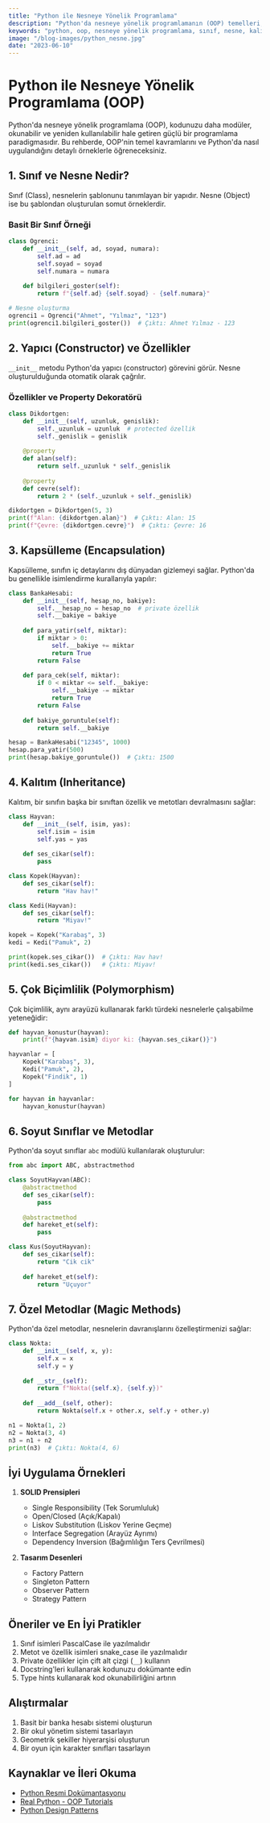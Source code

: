 ```yaml
---
title: "Python ile Nesneye Yönelik Programlama"
description: "Python'da nesneye yönelik programlamanın (OOP) temelleri, sınıflar, nesneler, kalıtım ve daha fazlası."
keywords: "python, oop, nesneye yönelik programlama, sınıf, nesne, kalıtım, inheritance, encapsulation, polymorphism"
image: "/blog-images/python_nesne.jpg"
date: "2023-06-10"
---
```


# Python ile Nesneye Yönelik Programlama (OOP)

Python'da nesneye yönelik programlama (OOP), kodunuzu daha modüler, okunabilir ve yeniden kullanılabilir hale getiren güçlü bir programlama paradigmasıdır. Bu rehberde, OOP'nin temel kavramlarını ve Python'da nasıl uygulandığını detaylı örneklerle öğreneceksiniz.

## 1. Sınıf ve Nesne Nedir?

Sınıf (Class), nesnelerin şablonunu tanımlayan bir yapıdır. Nesne (Object) ise bu şablondan oluşturulan somut örneklerdir.

### Basit Bir Sınıf Örneği

```python
class Ogrenci:
    def __init__(self, ad, soyad, numara):
        self.ad = ad
        self.soyad = soyad
        self.numara = numara
    
    def bilgileri_goster(self):
        return f"{self.ad} {self.soyad} - {self.numara}"

# Nesne oluşturma
ogrenci1 = Ogrenci("Ahmet", "Yılmaz", "123")
print(ogrenci1.bilgileri_goster())  # Çıktı: Ahmet Yılmaz - 123
```

## 2. Yapıcı (Constructor) ve Özellikler

`__init__` metodu Python'da yapıcı (constructor) görevini görür. Nesne oluşturulduğunda otomatik olarak çağrılır.

### Özellikler ve Property Dekoratörü

```python
class Dikdortgen:
    def __init__(self, uzunluk, genislik):
        self._uzunluk = uzunluk  # protected özellik
        self._genislik = genislik
    
    @property
    def alan(self):
        return self._uzunluk * self._genislik
    
    @property
    def cevre(self):
        return 2 * (self._uzunluk + self._genislik)

dikdortgen = Dikdortgen(5, 3)
print(f"Alan: {dikdortgen.alan}")  # Çıktı: Alan: 15
print(f"Çevre: {dikdortgen.cevre}")  # Çıktı: Çevre: 16
```

## 3. Kapsülleme (Encapsulation)

Kapsülleme, sınıfın iç detaylarını dış dünyadan gizlemeyi sağlar. Python'da bu genellikle isimlendirme kurallarıyla yapılır:

```python
class BankaHesabi:
    def __init__(self, hesap_no, bakiye):
        self.__hesap_no = hesap_no  # private özellik
        self.__bakiye = bakiye
    
    def para_yatir(self, miktar):
        if miktar > 0:
            self.__bakiye += miktar
            return True
        return False
    
    def para_cek(self, miktar):
        if 0 < miktar <= self.__bakiye:
            self.__bakiye -= miktar
            return True
        return False
    
    def bakiye_goruntule(self):
        return self.__bakiye

hesap = BankaHesabi("12345", 1000)
hesap.para_yatir(500)
print(hesap.bakiye_goruntule())  # Çıktı: 1500
```

## 4. Kalıtım (Inheritance)

Kalıtım, bir sınıfın başka bir sınıftan özellik ve metotları devralmasını sağlar:

```python
class Hayvan:
    def __init__(self, isim, yas):
        self.isim = isim
        self.yas = yas
    
    def ses_cikar(self):
        pass

class Kopek(Hayvan):
    def ses_cikar(self):
        return "Hav hav!"

class Kedi(Hayvan):
    def ses_cikar(self):
        return "Miyav!"

kopek = Kopek("Karabaş", 3)
kedi = Kedi("Pamuk", 2)

print(kopek.ses_cikar())  # Çıktı: Hav hav!
print(kedi.ses_cikar())   # Çıktı: Miyav!
```

## 5. Çok Biçimlilik (Polymorphism)

Çok biçimlilik, aynı arayüzü kullanarak farklı türdeki nesnelerle çalışabilme yeteneğidir:

```python
def hayvan_konustur(hayvan):
    print(f"{hayvan.isim} diyor ki: {hayvan.ses_cikar()}")

hayvanlar = [
    Kopek("Karabaş", 3),
    Kedi("Pamuk", 2),
    Kopek("Findik", 1)
]

for hayvan in hayvanlar:
    hayvan_konustur(hayvan)
```

## 6. Soyut Sınıflar ve Metodlar

Python'da soyut sınıflar `abc` modülü kullanılarak oluşturulur:

```python
from abc import ABC, abstractmethod

class SoyutHayvan(ABC):
    @abstractmethod
    def ses_cikar(self):
        pass
    
    @abstractmethod
    def hareket_et(self):
        pass

class Kus(SoyutHayvan):
    def ses_cikar(self):
        return "Cik cik"
    
    def hareket_et(self):
        return "Uçuyor"
```

## 7. Özel Metodlar (Magic Methods)

Python'da özel metodlar, nesnelerin davranışlarını özelleştirmenizi sağlar:

```python
class Nokta:
    def __init__(self, x, y):
        self.x = x
        self.y = y
    
    def __str__(self):
        return f"Nokta({self.x}, {self.y})"
    
    def __add__(self, other):
        return Nokta(self.x + other.x, self.y + other.y)

n1 = Nokta(1, 2)
n2 = Nokta(3, 4)
n3 = n1 + n2
print(n3)  # Çıktı: Nokta(4, 6)
```

## İyi Uygulama Örnekleri

1. **SOLID Prensipleri**
   - Single Responsibility (Tek Sorumluluk)
   - Open/Closed (Açık/Kapalı)
   - Liskov Substitution (Liskov Yerine Geçme)
   - Interface Segregation (Arayüz Ayrımı)
   - Dependency Inversion (Bağımlılığın Ters Çevrilmesi)

2. **Tasarım Desenleri**
   - Factory Pattern
   - Singleton Pattern
   - Observer Pattern
   - Strategy Pattern

## Öneriler ve En İyi Pratikler

1. Sınıf isimleri PascalCase ile yazılmalıdır
2. Metot ve özellik isimleri snake_case ile yazılmalıdır
3. Private özellikler için çift alt çizgi (`__`) kullanın
4. Docstring'leri kullanarak kodunuzu dokümante edin
5. Type hints kullanarak kod okunabilirliğini artırın

## Alıştırmalar

1. Basit bir banka hesabı sistemi oluşturun
2. Bir okul yönetim sistemi tasarlayın
3. Geometrik şekiller hiyerarşisi oluşturun
4. Bir oyun için karakter sınıfları tasarlayın

## Kaynaklar ve İleri Okuma

- [Python Resmi Dokümantasyonu](https://docs.python.org/3/tutorial/classes.html)
- [Real Python - OOP Tutorials](https://realpython.com/python3-object-oriented-programming/)
- [Python Design Patterns](https://python-patterns.guide/) 